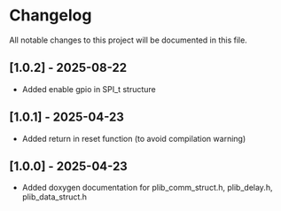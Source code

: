 # Changelog

All notable changes to this project will be documented in this file.

## [1.0.2] - 2025-08-22
- Added enable gpio in SPI_t structure

## [1.0.1] - 2025-04-23
- Added return in reset function (to avoid compilation warning)

## [1.0.0] - 2025-04-23
- Added doxygen documentation for plib_comm_struct.h, plib_delay.h, plib_data_struct.h